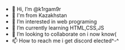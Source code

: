 - 👋 Hi, I’m @k1rgam9r
- 👀 I'm from Kazakhstan
- 👀 I’m interested in web programing
- 🌱 I’m currently learning HTML,CSS,JS
- 💞️ I’m looking to collaborate on i now know(
- 📫 How to reach me i get discord elected^-^

<!---
k1rgam9r/k1rgam9r is a ✨ special ✨ repository because its `README.md` (this file) appears on your GitHub profile.
You can click the Preview link to take a look at your changes.
--->
